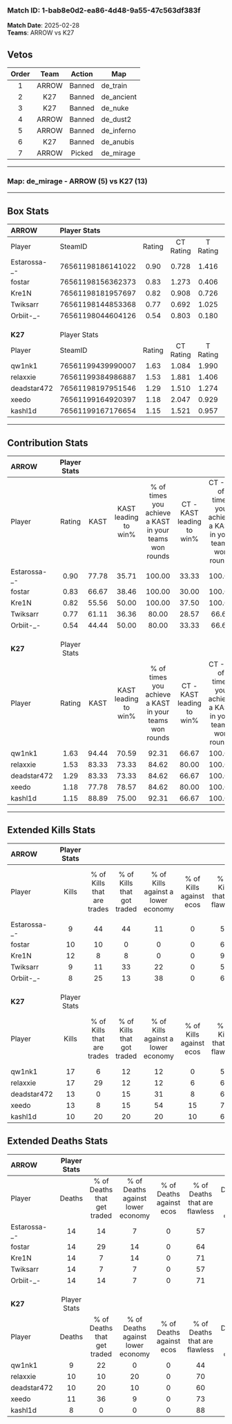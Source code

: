 ### Match ID: 1-bab8e0d2-ea86-4d48-9a55-47c563df383f  
**Match Date**: 2025-02-28  
**Teams**: ARROW vs K27  

## Vetos  

| Order | Team | Action | Map |
| :---: | :--: | :----: | --- |
| 1 | ARROW | Banned | de_train |
| 2 | K27 | Banned | de_ancient |
| 3 | K27 | Banned | de_nuke |
| 4 | ARROW | Banned | de_dust2 |
| 5 | ARROW | Banned | de_inferno |
| 6 | K27 | Banned | de_anubis |
| 7 | ARROW | Picked | de_mirage |

---  

### **Map**: de_mirage - ARROW (5) vs K27 (13)  
---  

## Box Stats  

| **ARROW**    | Player Stats      |        |           |          |       |       |       |         |        |      |     |
| :- | :- | :-: | :-: | :-: | :-: | :-: | :-: | :-: | :-: | :-: | :-: |
| Player       | SteamID           | Rating | CT Rating | T Rating | KAST  |  ADR  | Kills | Assists | Deaths | K/D  | HS% |
| Estarossa-_- | 76561198186141022 |  0.90  |   0.728   |  1.416   | 77.78 | 68.2  |   9   |    6    |   14   | 0.64 | 33  |
| fostar       | 76561198156362373 |  0.83  |   1.273   |  0.406   | 66.67 | 64.4  |  10   |    1    |   14   | 0.71 | 70  |
| Kre1N        | 76561198181957697 |  0.82  |   0.908   |  0.726   | 55.56 | 56.6  |  12   |    1    |   14   | 0.86 | 66  |
| Twiksarr     | 76561198144853368 |  0.77  |   0.692   |  1.025   | 61.11 | 67.1  |   9   |    6    |   14   | 0.64 | 77  |
| Orbiit-_-    | 76561198044604126 |  0.54  |   0.803   |  0.180   | 44.44 | 54.7  |   8   |    1    |   14   | 0.57 | 62  |
|              |                   |        |           |          |       |       |       |         |        |      |     |
|              |                   |        |           |          |       |       |       |         |        |      |     |
|              |                   |        |           |          |       |       |       |         |        |      |     |
| **K27**      | Player Stats      |        |           |          |       |       |       |         |        |      |     |
| Player       | SteamID           | Rating | CT Rating | T Rating | KAST  |  ADR  | Kills | Assists | Deaths | K/D  | HS% |
| qw1nk1       | 76561199439990007 |  1.63  |   1.084   |  1.990   | 94.44 | 94.5  |  17   |    4    |   9    | 1.89 | 64  |
| relaxxie     | 76561199384986887 |  1.53  |   1.881   |  1.406   | 83.33 | 101.5 |  17   |    3    |   10   | 1.70 | 70  |
| deadstar472  | 76561198197951546 |  1.29  |   1.510   |  1.274   | 83.33 | 84.9  |  13   |    4    |   10   | 1.30 | 61  |
| xeedo        | 76561199164920397 |  1.18  |   2.047   |  0.929   | 77.78 | 74.2  |  13   |    3    |   11   | 1.18 | 53  |
| kashl1d      | 76561199167176654 |  1.15  |   1.521   |  0.957   | 88.89 | 54.6  |  10   |    3    |   8    | 1.25 | 10  |
---  

## Contribution Stats  

| **ARROW**    | Player Stats |       |                      |                                                        |                           |                                                             |                          |                                                            |
| :- | :-: | :-: | :-: | :-: | :-: | :-: | :-: | :-: |
| Player       |    Rating    | KAST  | KAST leading to win% | % of times you achieve a KAST in your teams won rounds | CT - KAST leading to win% | CT - % of times you achieve a KAST in your teams won rounds | T - KAST leading to win% | T - % of times you achieve a KAST in your teams won rounds |
| Estarossa-_- |     0.90     | 77.78 |        35.71         |                         100.00                         |           33.33           |                           100.00                            |          40.00           |                           100.00                           |
| fostar       |     0.83     | 66.67 |        38.46         |                         100.00                         |           30.00           |                           100.00                            |          66.67           |                           100.00                           |
| Kre1N        |     0.82     | 55.56 |        50.00         |                         100.00                         |           37.50           |                           100.00                            |          100.00          |                           100.00                           |
| Twiksarr     |     0.77     | 61.11 |        36.36         |                         80.00                          |           28.57           |                            66.67                            |          50.00           |                           100.00                           |
| Orbiit-_-    |     0.54     | 44.44 |        50.00         |                         80.00                          |           33.33           |                            66.67                            |          100.00          |                           100.00                           |
|              |              |       |                      |                                                        |                           |                                                             |                          |                                                            |
|              |              |       |                      |                                                        |                           |                                                             |                          |                                                            |
|              |              |       |                      |                                                        |                           |                                                             |                          |                                                            |
| **K27**      | Player Stats |       |                      |                                                        |                           |                                                             |                          |                                                            |
| Player       |    Rating    | KAST  | KAST leading to win% | % of times you achieve a KAST in your teams won rounds | CT - KAST leading to win% | CT - % of times you achieve a KAST in your teams won rounds | T - KAST leading to win% | T - % of times you achieve a KAST in your teams won rounds |
| qw1nk1       |     1.63     | 94.44 |        70.59         |                         92.31                          |           66.67           |                           100.00                            |          72.73           |                           88.89                            |
| relaxxie     |     1.53     | 83.33 |        73.33         |                         84.62                          |           80.00           |                           100.00                            |          70.00           |                           77.78                            |
| deadstar472  |     1.29     | 83.33 |        73.33         |                         84.62                          |           66.67           |                           100.00                            |          77.78           |                           77.78                            |
| xeedo        |     1.18     | 77.78 |        78.57         |                         84.62                          |           80.00           |                           100.00                            |          77.78           |                           77.78                            |
| kashl1d      |     1.15     | 88.89 |        75.00         |                         92.31                          |           66.67           |                           100.00                            |          80.00           |                           88.89                            |
---  

## Extended Kills Stats  

| **ARROW**    | Player Stats |                            |                            |                                    |                         |                              |                                 |                                       |                    |           |
| :- | :-: | :-: | :-: | :-: | :-: | :-: | :-: | :-: | :-: | :-: |
| Player       |    Kills     | % of Kills that are trades | % of Kills that got traded | % of Kills against a lower economy | % of Kills against ecos | % of Kills that are flawless | % of Kills that are close duels | % of Kills that are assisted by flash | Pistol Round Kills | AWP Kills |
| Estarossa-_- |      9       |             44             |             44             |                 11                 |            0            |              56              |               11                |                   0                   |         0          |     2     |
| fostar       |      10      |             10             |             0              |                 0                  |            0            |              60              |                0                |                   0                   |         0          |     0     |
| Kre1N        |      12      |             8              |             8              |                 0                  |            0            |              92              |                0                |                   8                   |         4          |     3     |
| Twiksarr     |      9       |             11             |             33             |                 22                 |            0            |              56              |               11                |                   0                   |         0          |     3     |
| Orbiit-_-    |      8       |             25             |             13             |                 38                 |            0            |              63              |               13                |                   0                   |         0          |     1     |
|              |              |                            |                            |                                    |                         |                              |                                 |                                       |                    |           |
|              |              |                            |                            |                                    |                         |                              |                                 |                                       |                    |           |
|              |              |                            |                            |                                    |                         |                              |                                 |                                       |                    |           |
| **K27**      | Player Stats |                            |                            |                                    |                         |                              |                                 |                                       |                    |           |
| Player       |    Kills     | % of Kills that are trades | % of Kills that got traded | % of Kills against a lower economy | % of Kills against ecos | % of Kills that are flawless | % of Kills that are close duels | % of Kills that are assisted by flash | Pistol Round Kills | AWP Kills |
| qw1nk1       |      17      |             6              |             12             |                 12                 |            0            |              53              |               12                |                   0                   |         0          |     6     |
| relaxxie     |      17      |             29             |             12             |                 12                 |            6            |              65              |               12                |                   0                   |         0          |     2     |
| deadstar472  |      13      |             0              |             15             |                 31                 |            8            |              69              |                8                |                   8                   |         0          |     0     |
| xeedo        |      13      |             8              |             15             |                 54                 |           15            |              77              |                8                |                   0                   |         0          |     0     |
| kashl1d      |      10      |             20             |             20             |                 20                 |           10            |              60              |               10                |                   0                   |         7          |     1     |
## Extended Deaths Stats  

| **ARROW**    | Player Stats |                             |                                   |                          |                               |                            |                           |               |
| :- | :-: | :-: | :-: | :-: | :-: | :-: | :-: | :-: |
| Player       |    Deaths    | % of Deaths that get traded | % of Deaths against lower economy | % of Deaths against ecos | % of Deaths that are flawless | % of Deaths that are close | % of Deaths while blinded | Deaths to AWP |
| Estarossa-_- |      14      |             14              |                 7                 |            0             |              57               |             21             |             0             |       2       |
| fostar       |      14      |             29              |                14                 |            0             |              64               |             21             |             7             |       2       |
| Kre1N        |      14      |              7              |                14                 |            0             |              71               |             0              |             0             |       0       |
| Twiksarr     |      14      |              7              |                 7                 |            0             |              57               |             7              |             0             |       0       |
| Orbiit-_-    |      14      |             14              |                 7                 |            0             |              71               |             0              |             0             |       3       |
|              |              |                             |                                   |                          |                               |                            |                           |               |
|              |              |                             |                                   |                          |                               |                            |                           |               |
|              |              |                             |                                   |                          |                               |                            |                           |               |
| **K27**      | Player Stats |                             |                                   |                          |                               |                            |                           |               |
| Player       |    Deaths    | % of Deaths that get traded | % of Deaths against lower economy | % of Deaths against ecos | % of Deaths that are flawless | % of Deaths that are close | % of Deaths while blinded | Deaths to AWP |
| qw1nk1       |      9       |             22              |                 0                 |            0             |              44               |             11             |             0             |       1       |
| relaxxie     |      10      |             10              |                20                 |            0             |              70               |             0              |             0             |       1       |
| deadstar472  |      10      |             20              |                10                 |            0             |              60               |             0              |             0             |       0       |
| xeedo        |      11      |             36              |                 9                 |            0             |              73               |             9              |             9             |       2       |
| kashl1d      |      8       |              0              |                 0                 |            0             |              88               |             13             |             0             |       0       |
